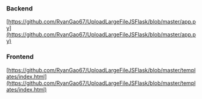 ### Backend   
[https://github.com/RyanGao67/UploadLargeFileJSFlask/blob/master/app.py](https://github.com/RyanGao67/UploadLargeFileJSFlask/blob/master/app.py)

### Frontend   
[https://github.com/RyanGao67/UploadLargeFileJSFlask/blob/master/templates/index.html](https://github.com/RyanGao67/UploadLargeFileJSFlask/blob/master/templates/index.html)
